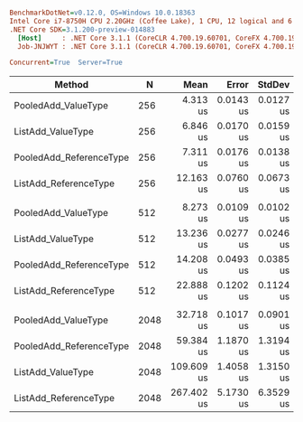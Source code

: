``` ini

BenchmarkDotNet=v0.12.0, OS=Windows 10.0.18363
Intel Core i7-8750H CPU 2.20GHz (Coffee Lake), 1 CPU, 12 logical and 6 physical cores
.NET Core SDK=3.1.200-preview-014883
  [Host]     : .NET Core 3.1.1 (CoreCLR 4.700.19.60701, CoreFX 4.700.19.60801), X64 RyuJIT
  Job-JNJWYT : .NET Core 3.1.1 (CoreCLR 4.700.19.60701, CoreFX 4.700.19.60801), X64 RyuJIT

Concurrent=True  Server=True  

```
|                  Method |    N |       Mean |     Error |    StdDev | Ratio | RatioSD | Rank |   Gen 0 |   Gen 1 |   Gen 2 | Allocated |
|------------------------ |----- |-----------:|----------:|----------:|------:|--------:|-----:|--------:|--------:|--------:|----------:|
|     PooledAdd_ValueType |  256 |   4.313 us | 0.0143 us | 0.0127 us |  0.63 |    0.00 |    1 |       - |       - |       - |      40 B |
|       ListAdd_ValueType |  256 |   6.846 us | 0.0170 us | 0.0159 us |  1.00 |    0.00 |    2 |  0.5112 |  0.0153 |       - |   33048 B |
| PooledAdd_ReferenceType |  256 |   7.311 us | 0.0176 us | 0.0138 us |  1.07 |    0.00 |    3 |       - |       - |       - |      40 B |
|   ListAdd_ReferenceType |  256 |  12.163 us | 0.0760 us | 0.0673 us |  1.78 |    0.01 |    4 |  1.0376 |  0.0458 |       - |   65800 B |
|                         |      |            |           |           |       |         |      |         |         |         |           |
|     PooledAdd_ValueType |  512 |   8.273 us | 0.0109 us | 0.0102 us |  0.63 |    0.00 |    1 |       - |       - |       - |      40 B |
|       ListAdd_ValueType |  512 |  13.236 us | 0.0277 us | 0.0246 us |  1.00 |    0.00 |    2 |  1.0071 |  0.0305 |       - |   65840 B |
| PooledAdd_ReferenceType |  512 |  14.208 us | 0.0493 us | 0.0385 us |  1.07 |    0.00 |    3 |       - |       - |       - |      40 B |
|   ListAdd_ReferenceType |  512 |  22.888 us | 0.1202 us | 0.1124 us |  1.73 |    0.01 |    4 |  2.1362 |  0.1526 |       - |  131360 B |
|                         |      |            |           |           |       |         |      |         |         |         |           |
|     PooledAdd_ValueType | 2048 |  32.718 us | 0.1017 us | 0.0901 us |  0.30 |    0.00 |    1 |       - |       - |       - |      40 B |
| PooledAdd_ReferenceType | 2048 |  59.384 us | 1.1870 us | 1.3194 us |  0.54 |    0.01 |    2 |       - |       - |       - |      40 B |
|       ListAdd_ValueType | 2048 | 109.609 us | 1.4058 us | 1.3150 us |  1.00 |    0.00 |    3 |  7.2021 |  5.7373 |  5.7373 |  262532 B |
|   ListAdd_ReferenceType | 2048 | 267.402 us | 5.1730 us | 6.3529 us |  2.44 |    0.07 |    4 | 18.0664 | 16.6016 | 16.6016 |  524703 B |
